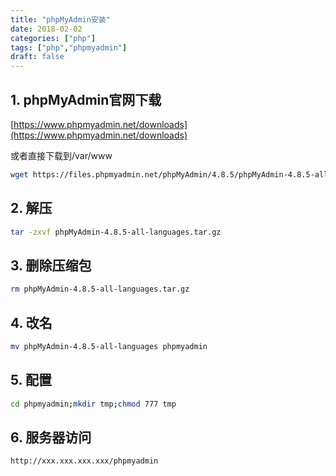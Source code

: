 ```yaml
---
title: "phpMyAdmin安装"
date: 2018-02-02
categories: ["php"]
tags: ["php","phpmyadmin"]
draft: false 
---
```

## 1. phpMyAdmin官网下载
[https://www.phpmyadmin.net/downloads](https://www.phpmyadmin.net/downloads)

或者直接下载到/var/www
```bash
wget https://files.phpmyadmin.net/phpMyAdmin/4.8.5/phpMyAdmin-4.8.5-all-languages.tar.gz
```
## 2. 解压
```bash
tar -zxvf phpMyAdmin-4.8.5-all-languages.tar.gz
```
## 3. 删除压缩包
```bash
rm phpMyAdmin-4.8.5-all-languages.tar.gz
```
## 4. 改名
```bash
mv phpMyAdmin-4.8.5-all-languages phpmyadmin
```
## 5. 配置
```bash
cd phpmyadmin;mkdir tmp;chmod 777 tmp
```

## 6. 服务器访问

```bash
http://xxx.xxx.xxx.xxx/phpmyadmin
```

